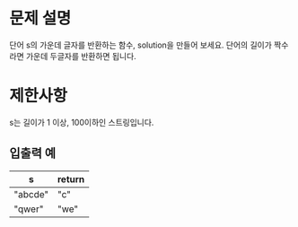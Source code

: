 # 문제 설명
단어 s의 가운데 글자를 반환하는 함수, solution을 만들어 보세요. 단어의 길이가 짝수라면 가운데 두글자를 반환하면 됩니다.

# 제한사항
s는 길이가 1 이상, 100이하인 스트링입니다.

## 입출력 예
|s|	return|
|--|----|
|"abcde"|	"c"|
|"qwer"|	"we"|
